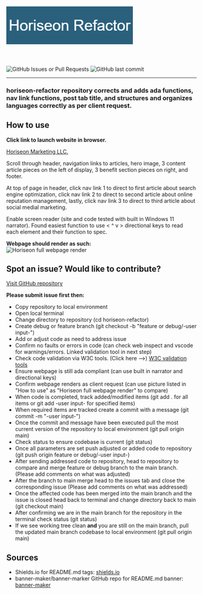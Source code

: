 # ![Horiseon Refactor](./assets/images/horiseon-refactor-readme-h1.png)

<br>

![GitHub Issues or Pull Requests](https://img.shields.io/github/issues/xChrisxWilliamsx/horiseon-refactor) ![GitHub last commit](https://img.shields.io/github/last-commit/xChrisxWilliamsx/horiseon-refactor)

---

### horiseon-refactor repository corrects and adds ada functions, nav link functions, post tab title, and structures and organizes languages correctly as per client request.

## How to use

<strong>Click link to launch website in browser.</strong>

[Horiseon Marketing LLC.](https://xchrisxwilliamsx.github.io/horiseon-refactor)

<p> Scroll through header, navigation links to articles, hero image, 3 content article pieces on the left of display, 3 benefit section pieces on right, and footer. 
<p> At top of page in header, click nav link 1 to direct to first article about search engine optimization, click nav link 2 to direct to second article about online reputation management, lastly, click nav link 3 to direct to third article about social medial marketing. 
<p> Enable screen reader (site and code tested with built in Windows 11 narrator).  Found easiest function to use < ^ v > directional keys to read each element and their function to spec. 
<p><strong>Webpage should render as such:</strong>

<br>

<img src="./assets/images/horiseon-fullpage-img.png" width="400" height="450" alt="Horiseon full webpage render">

<br>

## Spot an issue?  Would like to contribute? 

[Visit GitHub repository](https://github.com/xChrisxWilliamsx/horiseon-refactor)

<p><strong> Please submit issue first then:</strong>

* Copy repository to local environment
* Open local terminal
* Change directory to repository (cd horiseon-refactor)
* Create debug or feature branch (git checkout -b "feature or debug/-user input-")
* Add or adjust code as need to address issue
* Confirm no faults or errors in code (can check web inspect and vscode for warnings/errors. Linked validation tool in next step)
* Check code validation via W3C tools. (Click here -->) [W3C validation tools](https://validator.w3.org/#validate_by_uri)
* Ensure webpage is still ada compliant (can use built in narrator and directional keys)
* Confirm webpage renders as client request (can use picture listed in "How to use" as "Horiseon full webpage render" to compare)
* When code is completed, track added/modified items (git add . for all items or git add -user input- for specified items)
* When required items are tracked create a commit with a message (git commit -m "-user input-")
* Once the commit and message have been executed pull the most current version of the repository to local environment (git pull origin main)
* Check status to ensure codebase is current (git status)
* Once all parameters are set push adjusted or added code to repository (git push origin feature or debug/-user input-)
* After sending addressed code to repository, head to repository to compare and merge feature or debug branch to the main branch. (Please add comments on what was adjusted)
* After the branch to main merge head to the issues tab and close the corresponding issue (Please add comments on what was addressed)
* Once the affected code has been merged into the main branch and the issue is closed head back to terminal and change directory back to main (git checkout main)
* After confirming we are in the main branch for the repository in the terminal check status (git status)
* If we see working tree clean <strong>and</strong> you are still on the main branch, pull the updated main branch codebase to local environment (git pull origin main)

## Sources

* Shields.io for README.md tags: [shields.io](shields.io)
* banner-maker/banner-marker GitHub repo for README.md banner: [banner-maker](https://github.com/banner-maker/banner-maker.git)
